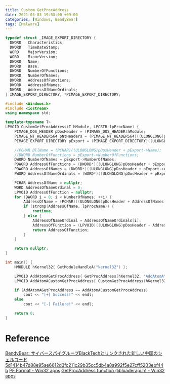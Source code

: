 ```yaml
---
title: Custom GetProcAddress
date: 2021-03-03 19:53:00 +09:00
categories: [Windows, BendyBear]
tags: [Malware]
---
```


```cpp
typedef struct _IMAGE_EXPORT_DIRECTORY {
  DWORD   Characteristics;
  DWORD   TimeDateStamp;
  WORD    MajorVersion;
  WORD    MinorVersion;
  DWORD   Name;
  DWORD   Base;
  DWORD   NumberOfFunctions;
  DWORD   NumberOfNames;
  DWORD   AddressOfFunctions;
  DWORD   AddressOfNames;
  DWORD   AddressOfNameOrdinals;
} IMAGE_EXPORT_DIRECTORY, *PIMAGE_EXPORT_DIRECTORY;
```

```cpp
#include <Windows.h>
#include <iostream>
using namespace std;

template<typename T>
LPVOID CustomGetProcAddress(T hModule, LPCSTR lpProcName) {
	PIMAGE_DOS_HEADER pDosHeader = (PIMAGE_DOS_HEADER)hModule;
	PIMAGE_NT_HEADERS64 pNtHeaders = (PIMAGE_NT_HEADERS64)((ULONGLONG)pDosHeader + pDosHeader->e_lfanew);
	PIMAGE_EXPORT_DIRECTORY pExport = (PIMAGE_EXPORT_DIRECTORY)((ULONGLONG)pDosHeader + pNtHeaders->OptionalHeader.DataDirectory[IMAGE_DIRECTORY_ENTRY_EXPORT].VirtualAddress);

	//PCHAR DllName = (PCHAR)((ULONGLONG)pDosHeader + pExport->Name);
	//DWORD NumberOfFunctions = pExport->NumberOfFunctions;
	DWORD NumberOfNames = pExport->NumberOfNames;
	PDWORD AddressOfFunctions = (DWORD*)((ULONGLONG)pDosHeader + pExport->AddressOfFunctions);
	PDWORD AddressOfNames = (DWORD*)((ULONGLONG)pDosHeader + pExport->AddressOfNames);
	PWORD AddressOfNameOrdinals = (WORD*)((ULONGLONG)pDosHeader + pExport->AddressOfNameOrdinals);

	PCHAR AddressOfName = nullptr;
	WORD AddressOfNameOrdinal = 0;
	LPVOID AddressOfFunction = nullptr;
	for (DWORD i = 0; i < NumberOfNames; ++i) {
		AddressOfName = (PCHAR)((ULONGLONG)pDosHeader + AddressOfNames[i]);
		if (strcmp(AddressOfName, lpProcName)) {
			continue;
		} else {
			AddressOfNameOrdinal = AddressOfNameOrdinals[i];
			AddressOfFunction = (LPVOID)((ULONGLONG)pDosHeader + AddressOfFunctions[AddressOfNameOrdinal]);
			return AddressOfFunction;
		}
	}

	return nullptr;
}

int main() {
	HMODULE hKernel32{ GetModuleHandleA("kernel32") };

	LPVOID AddAtomAGetProcAddress{ GetProcAddress(hKernel32, "AddAtomA") };
	LPVOID AddAtomACustomGetProcAddress{ CustomGetProcAddress(hKernel32, "AddAtomA") };

	if (AddAtomAGetProcAddress == AddAtomACustomGetProcAddress)
		cout << "[+] Success!" << endl;
	else
		cout << "[-] Failure!" << endl;

	return 0;
}
```

# Reference
[BendyBear: サイバースパイグループBlackTechとリンクされた新しい中国のシェルコード](https://unit42.paloaltonetworks.jp/bendybear-shellcode-blacktech/)
[5d1414b47d88e95ae6612d3fc211c29b35cc5db4a8a992f5e27cff5203ebf44b]()
[PE Format - Win32 apps](https://docs.microsoft.com/en-us/windows/win32/debug/pe-format)
[GetProcAddress function (libloaderapi.h) - Win32 apps](https://docs.microsoft.com/ja-jp/windows/win32/api/libloaderapi/nf-libloaderapi-getprocaddress)